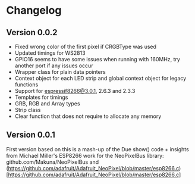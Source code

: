 # Changelog

## Version 0.0.2

- Fixed wrong color of the first pixel if CRGBType was used
- Updated timings for WS2813
- GPIO16 seems to have some issues when running with 160MHz, try another port if any issues occur
- Wrapper class for plain data pointers
- Context object for each LED strip and global context object for legacy functions
- Support for espressif8266@3.0.1, 2.6.3 and 2.3.3
- Templates for timings
- GRB, RGB and Array types
- Strip class
- Clear function that does not require to allocate any memory

## Version 0.0.1

First version based on this is a mash-up of the Due show() code + insights from Michael Miller's
ESP8266 work for the NeoPixelBus library: github.com/Makuna/NeoPixelBus and
(https://github.com/adafruit/Adafruit_NeoPixel/blob/master/esp8266.c)[https://github.com/adafruit/Adafruit_NeoPixel/blob/master/esp8266.c]

